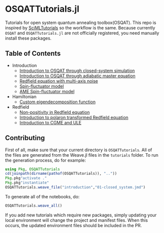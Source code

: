 # OSQATTutorials.jl
Tutorials for open system quantum annealing toolbox(OSQAT). This repo is inspired by [SciMLTutorials](https://github.com/SciML/SciMLTutorials.jl) so the workflow is the same. Because currently `OSQAT` and `OSQATTutorials.jl` are not officially registered, you need manually install these packages.

## Table of Contents

- Introduction
  - [Introduction to OSQAT through closed-system simulation](https://htmlpreview.github.io/?https://github.com/USCqserver/OSQATTutorials.jl/blob/master/html/introduction/01-closed_system.html)
  - [Introduction to OSQAT through adiabatic master equation](https://htmlpreview.github.io/?https://github.com/USCqserver/OSQATTutorials.jl/blob/master/html/introduction/02-single_qubit_ame.html)
  - [Redfield equation with multi-axis noise](https://htmlpreview.github.io/?https://github.com/USCqserver/OSQATTutorials.jl/blob/master/html/introduction/03-redfield_multi_axis_noise.html)
  - [Spin-fluctuator model](https://htmlpreview.github.io/?https://github.com/USCqserver/OSQATTutorials.jl/blob/master/html/introduction/04-spin_fluctuators.html)
  - [AME Spin-fluctuator model](https://htmlpreview.github.io/?https://github.com/USCqserver/OSQATTutorials.jl/blob/master/html/introduction/05-ame_spin_fluctuators.html)
- Hamiltonian
  - [Custom eigendecomposition function](https://htmlpreview.github.io/?https://github.com/USCqserver/OSQATTutorials.jl/blob/master/html/hamiltonian/01-custom-eigen.html)
- Redfield
  - [Non-positivity in Redfield equation](https://htmlpreview.github.io/?https://github.com/USCqserver/OSQATTutorials.jl/blob/master/html/redfield/01-non_positivity_redfield.html)
  - [Introduction to polaron transformed Redfield equation](https://htmlpreview.github.io/?https://github.com/USCqserver/OSQATTutorials.jl/blob/master/html/redfield/02-polaron-transformed-redfield.html)
  - [Introduction to CGME and ULE](https://htmlpreview.github.io/?https://github.com/USCqserver/OSQATTutorials.jl/blob/master/html/redfield/03-CGME_ULE.html)

## Contributing

First of all, make sure that your current directory is `OSQATTutorials`. All
of the files are generated from the Weave.jl files in the `tutorials` folder.
To run the generation process, do for example:

```julia
using Pkg, OSQATTutorials
cd(joinpath(dirname(pathof(OSQATTutorials)), ".."))
Pkg.pkg"activate ."
Pkg.pkg"instantiate"
OSQATTutorials.weave_file("introduction","01-closed_system.jmd")
```

To generate all of the notebooks, do:

```julia
OSQATTutorials.weave_all()
```

If you add new tutorials which require new packages, simply updating your local
environment will change the project and manifest files. When this occurs, the
updated environment files should be included in the PR.